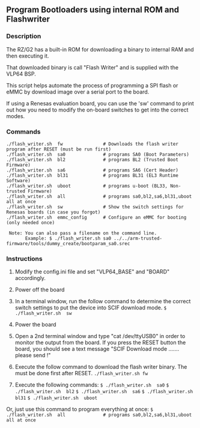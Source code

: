 ## Program Bootloaders using internal ROM and Flashwriter

### Description
The RZ/G2 has a built-in ROM for downloading a binary to internal RAM and then executing it.

That downloaded binary is call "Flash Writer" and is supplied with the VLP64 BSP.

This script helps automate the process of programming a SPI flash or eMMC by download image over a serial port to the board.

If using a Renesas evaluation board, you can use the 'sw' command to print out how you need to modify the on-board switches to get into the correct modes.

### Commands
    ./flash_writer.sh  fw               # Downloads the flash writer program after RESET (must be run first)
    ./flash_writer.sh  sa0              # programs SA0 (Boot Parameters)
    ./flash_writer.sh  bl2              # programs BL2 (Trusted Boot Firmware)
    ./flash_writer.sh  sa6              # programs SA6 (Cert Header)
    ./flash_writer.sh  bl31             # programs BL31 (EL3 Runtime Software)
    ./flash_writer.sh  uboot            # programs u-boot (BL33, Non-trusted Firmware)
    ./flash_writer.sh  all              # programs sa0,bl2,sa6,bl31,uboot all at once
    ./flash_writer.sh  sw               # Show the switch settings for Renesas boards (in case you forgot)
    ./flash_writer.sh  emmc_config      # Configure an eMMC for booting (only needed once)

     Note: You can also pass a filename on the command line.
           Example: $ ./flash_writer.sh sa0 ../../arm-trusted-firmware/tools/dummy_create/bootparam_sa0.srec


### Instructions
1. Modify the config.ini file and set "VLP64_BASE" and "BOARD" accordingly.

2. Power off the board

3. In a terminal window, run the follow command to determine the correct switch settings to put the device into SCIF download mode.
`$ ./flash_writer.sh  sw`

4. Power the board

5. Open a 2nd terminal window and type "cat /dev/ttyUSB0" in order to monitor the output from the board. If you press the RESET button the board, you should see a text message "SCIF Download mode .......  please send !"

6. Execute the follow command to download the flash writer binary. The must be done first after RESET.
`./flash_writer.sh fw`

7. Execute the following commands:
`$ ./flash_writer.sh  sa0`
`$ ./flash_writer.sh  bl2`
`$ ./flash_writer.sh  sa6`
`$ ./flash_writer.sh  bl31`
`$ ./flash_writer.sh  uboot`

Or, just use this command to program everything at once:
`$ ./flash_writer.sh  all              # programs sa0,bl2,sa6,bl31,uboot all at once`

